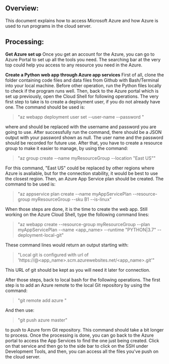 ## Overview:
This document explains how to access Microsoft Azure and how Azure is used to run programs in the cloud server.

## Processing:
  **Get Azure set up**
  Once you get an account for the Azure, you can go to Azure Portal to set up all the tools you need. The searching bar at the very top could help you access to any resource you need in the Azure.
  
  **Create a Python web app through Azure app services**
  First of all, clone the folder containing code files and data files from Github with Bash/Terminal into your local machine. 
  Before other operation, run the Python files locally to check if the program runs well.
  Then, back to the Azure portal which is set up previously, open the Cloud Shell for following operations.
  The very first step to take is to create a deployment user, if you do not already have one. The command should be used is:
  
  > "az webapp deployment user set --user-name <username> --password <password>"

  where <username> and <password> should be replaced with the username and password you are going to use. After successfully run the command, there should be a JSON output with your password shown as null.
  The user name and the password should be recorded for future use.
  After that, you have to create a resource group to make it easier to manage, by using the command:

  > "az group create --name myResourceGroup --location "East US""

  For this command, "East US" could be replaced by other regions where Azure is avaliable, but for the connection stability, it would be best to use the closest region.
  Then, an Azure App Service plan should be created. The command to be used is:

  > "az appservice plan create --name myAppServicePlan --resource-group myResourceGroup --sku B1 --is-linux"

  When those steps are done, it is the time to create the web app. Still working on the Azure Cloud Shell, type the following command lines:

  > "az webapp create --resource-group myResourceGroup --plan myAppServicePlan --name <app_name> --runtime "PYTHON|3.7" --deployment-local-git"

  These command lines would return an output starting with:

  > "Local git is configured with url of 'https://<username>@<app_name>.scm.azurewebsites.net/<app_name>.git'"

  This URL of git should be kept as you will need it later for connection.

  After those steps, back to local bash for the following operations. The first step is to add an Azure remote to the local Git repository by using the command:

  > "git remote add azure <deploymentLocalGitUrl-from-create-step>"

  And then use:

  > "git push azure master"

  to push to Azure form Git repository. This command should take a bit longer to process. Once the processing is done, you can go back to the Azure portal to access the App Services to find the one just being created. Click on that service and then go to the side bar to click on the SSH under Development Tools, and then, you can access all the files you've push on the cloud server.
   
